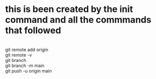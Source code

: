 # this is been created by the init command and all the commmands that followed
<br>
git remote add origin <link>
<br>
git remote -v
<br>
git branch 
<br>
git branch -m main
<br>
git push -u origin main